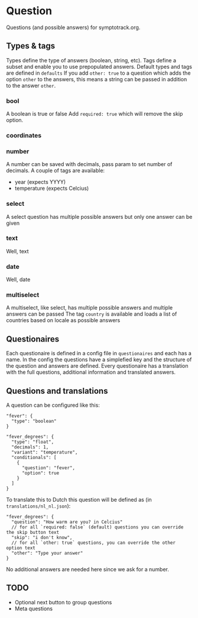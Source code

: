 # Question

Questions (and possible answers) for symptotrack.org.

## Types & tags
Types define the type of answers (boolean, string, etc). Tags define a subset and enable you to use prepopulated answers.
Default types and tags are defined in `defaults`
If you add `other: true` to a question which adds the option `other` to the answers, this means a string can be passed in addition to the answer `other`.

### bool
A boolean is true or false
Add `required: true` which will remove the skip option.

### coordinates

### number
A number can be saved with decimals, pass param to set number of decimals.
A couple of tags are available:
- year (expects YYYY)
- temperature (expects Celcius)

### select
A select question has multiple possible answers but only one answer can be given

### text
Well, text

### date
Well, date

### multiselect
A multiselect, like select, has multiple possible answers and multiple answers can be passed
The tag `country` is available and loads a list of countries based on locale as possible answers


## Questionaires
Each questionaire is defined in a config file in `questionaires` and each has a name. In the config the questions have a simplefied key and the structure of the question and answers are defined.
Every questionaire has a translation with the full questions, additional information and translated answers.

## Questions and translations
A question can be configured like this:
```
"fever": {
  "type": "boolean"
}

"fever_degrees": {
  "type": "float",
  "decimals": 1,
  "variant": "temperature",
  "conditionals": [
    {
      "question": "fever",
      "option": true
    }
  ]
}
```

To translate this to Dutch this question will be defined as (in `translations/nl_nl.json`):
```
"fever_degrees": {
  "question": "How warm are you? in Celcius"
  // for all `required: false` (default) questions you can override the skip button text
  "skip": "i don't know",
  // for all `other: true` questions, you can override the other option text
  "other": "Type your answer"
}
```
No additional answers are needed here since we ask for a number.


## TODO
- Optional next button to group questions
- Meta questions
